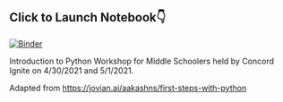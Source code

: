 ## Click to Launch Notebook👇
[![Binder](https://mybinder.org/badge_logo.svg)](https://mybinder.org/v2/gh/aryanNaik123/first-steps-with-python/HEAD)

Introduction to Python Workshop for Middle Schoolers held by Concord Ignite on 4/30/2021 and 5/1/2021. 

Adapted from https://jovian.ai/aakashns/first-steps-with-python
